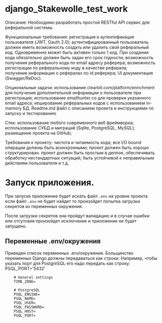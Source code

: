 # django_Stakewolle_test_work

Описание:
Необходимо разработать простой RESTful API сервис для реферальной системы.

Функциональные требования:
регистрация и аутентификация пользователя (JWT, Oauth 2.0);
аутентифицированный пользователь должен иметь возможность создать или удалить свой реферальный код. Одновременно может быть активен только 1 код. При создании кода обязательно должен быть задан его срок годности;
возможность получения реферального кода по email адресу реферера;
возможность регистрации по реферальному коду в качестве реферала;	
получение информации о рефералах по id реферера;
UI документация (Swagger/ReDoc).

Опциональные задачи:
использование clearbit.com/platform/enrichment для получения дополнительной информации о пользователе при регистрации;
использование emailhunter.co для проверки указанного email адреса;
кеширование реферальных кодов с использованием in-memory БД. 
Readme.md файл с описанием проекта и инструкциями по запуску и тестированию

Стек:
использование любого современного веб фреймворка;
использование СУБД и миграций (Sqlite, PostgreSQL, MySQL);
размещение проекта на GitHub;

Требования к проекту:
чистота и читаемость кода;
все I/O bound операции должны быть асинхронными;
проект должен быть хорошо структурирован.
проект должен быть простым в деплое, обеспечивать обработку нестандартных ситуаций, быть устойчивой к неправильным действиям пользователя и т.д.

# Запуск приложения.
При запуске приложение будет искать файл `.env` на уровне проекта. если файл `.env` не будет найдет то произойдет попытка загрузки секретов из переменных окружения.

После загрузки секретов они пройдут валидацию и в случае ошибки или отсутсвия произойдет исключение и приложение не будет запущено.

## Переменные .env/окружения
Приведен список переменных .env/окружения. Больщинство переменных Django должны передаваться как строки. Например, чтобы указать порт для PostgreSQL его надо передать как строку: PSQL_PORT='5432'

        # General settings
        TIME_ZONE=

        # PostgreSQL
        PSQL_ENGINE=
        PSQL_NAME=
        PSQL_USER=
        PSQL_PASSWORD=
        PSQL_HOST=
        PSQL_PORT=
